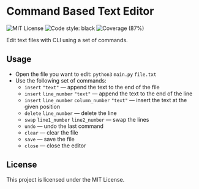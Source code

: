 # Command Based Text Editor
![MIT License](https://img.shields.io/github/license/JustKappaMan/Command-Based-Text-Editor)
![Code style: black](https://img.shields.io/badge/code%20style-black-black)
![Coverage (87%)](https://img.shields.io/badge/coverage-87%25-brightgreen)

Edit text files with CLI using a set of commands.

## Usage
* Open the file you want to edit: `python3` `main.py` `file.txt`
* Use the following set of commands:
  * `insert` `"text"` — append the text to the end of the file
  * `insert` `line_number` `"text"` — append the text to the end of the line
  * `insert` `line_number` `column_number` `"text"` — insert the text at the given position
  * `delete` `line_number` — delete the line
  * `swap` `line1_number` `line2_number` — swap the lines
  * `undo` — undo the last command
  * `clear` — clear the file
  * `save` — save the file
  * `close` — close the editor

## License
This project is licensed under the MIT License.

